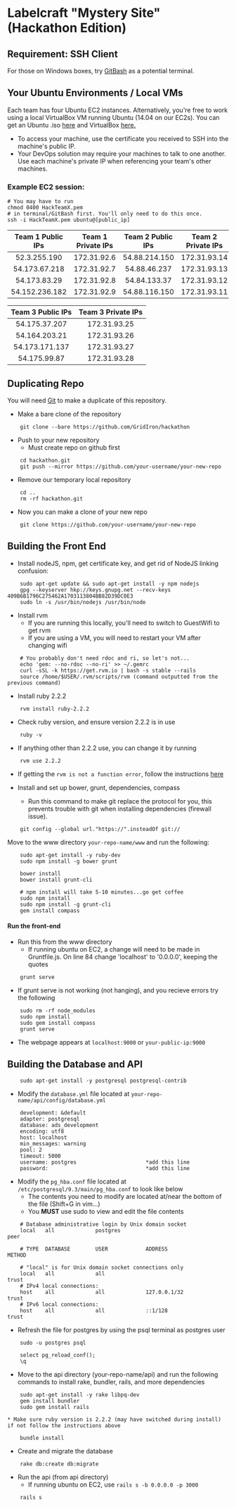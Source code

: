 # Labelcraft "Mystery Site" (Hackathon Edition)

## Requirement: SSH Client
For those on Windows boxes, try [GitBash](https://git-for-windows.github.io/) as a potential terminal.

## Your Ubuntu Environments / Local VMs
Each team has four Ubuntu EC2 instances. Alternatively, you're free to work using a local VirtualBox VM running Ubuntu (14.04 on our EC2s). You can get an Ubuntu .iso [here](http://www.ubuntu.com/download) and VirtualBox [here.](https://www.virtualbox.org/wiki/Downloads)

- To access your machine, use the certificate you received to SSH into the machine's public IP.
- Your DevOps solution may require your machines to talk to one another. Use each machine's private IP when referencing your team's other machines.

### Example EC2 session:
```shell
# You may have to run 
chmod 0400 HackTeamX.pem 
# in terminal/GitBash first. You'll only need to do this once.
ssh -i HackTeamX.pem ubuntu@[public_ip]
```

| Team 1 Public IPs      | Team 1 Private IPs       | Team 2 Public IPs      | Team 2 Private IPs       |
| :--------------------: |:------------------------:| :--------------------: |:------------------------:|
| 52.3.255.190           | 172.31.92.6      | 54.88.214.150          | 172.31.93.14      |
| 54.173.67.218          | 172.31.92.7      | 54.88.46.237           | 172.31.93.13      |
| 54.173.83.29           | 172.31.92.8      | 54.84.133.37           | 172.31.93.12      |
| 54.152.236.182         | 172.31.92.9      | 54.88.116.150          | 172.31.93.11      |


| Team 3 Public IPs      | Team 3 Private IPs       | 
| :--------------------: |:------------------------:|
| 54.175.37.207          | 172.31.93.25     | 
| 54.164.203.21          | 172.31.93.26      |
| 54.173.171.137          | 172.31.93.27     |
| 54.175.99.87        | 172.31.93.28    |

## Duplicating Repo  
You will need [Git][git] to make a duplicate of this repository. 


- Make a bare clone of the repository  
```	
	git clone --bare https://github.com/GridIron/hackathon
```
- Push to your new repository  
	- Must create repo on github first
```	
	cd hackathon.git  
	git push --mirror https://github.com/your-username/your-new-repo
```
- Remove our temporary local repository  
```	
	cd ..  
	rm -rf hackathon.git
```
- Now you can make a clone of your new repo  
```
	git clone https://github.com/your-username/your-new-repo
```


## Building the Front End

- Install nodeJS, npm, get certificate key, and get rid of NodeJS linking confusion:
```
	sudo apt-get update && sudo apt-get install -y npm nodejs
	gpg --keyserver hkp://keys.gnupg.net --recv-keys 409B6B1796C275462A1703113804BB82D39DC0E3
	sudo ln -s /usr/bin/nodejs /usr/bin/node
```

- Install rvm 
	- If you are running this locally, you'll need to switch to GuestWifi to get rvm
	- If you are using a VM, you will need to restart your VM after changing wifi
```
	# You probably don't need rdoc and ri, so let's not...
	echo 'gem: --no-rdoc --no-ri' >> ~/.gemrc
	curl -sSL -k https://get.rvm.io | bash -s stable --rails
	source /home/$USER/.rvm/scripts/rvm (command outputted from the previous command)
```
	
- Install ruby 2.2.2  
```
	rvm install ruby-2.2.2
```

- Check ruby version, and ensure version 2.2.2 is in use
```
	ruby -v
```

- If anything other than 2.2.2 use, you can change it by running
```
	rvm use 2.2.2
```		


- If getting the `rvm is not a function error`, follow the instructions [here][rvm]


- Install and set up bower, grunt, dependencies, compass
	- Run this command to make git replace the protocol for you, this prevents trouble with git when installing dependencies (firewall issue).
```
	git config --global url."https://".insteadOf git://
```
Move to the www directory `your-repo-name/www` and run the following:
```
	sudo apt-get install -y ruby-dev
	sudo npm install -g bower grunt

	bower install
	bower install grunt-cli
	
	# npm install will take 5-10 minutes...go get coffee
	sudo npm install
	sudo npm install -g grunt-cli
	gem install compass
```

	
#### Run the front-end  
- Run this from the www directory
	- If running ubuntu on EC2, a change will need to be made in Gruntfile.js. On line 84 change 'localhost' to '0.0.0.0', keeping the quotes
```
	grunt serve	
```

- If grunt serve is not working (not hanging), and you recieve errors try the following
```
	sudo rm -rf node_modules
	sudo npm install
	sudo gem install compass
	grunt serve
```
- The webpage appears at `localhost:9000` or `your-public-ip:9000`


## Building the Database and API
```
	sudo apt-get install -y postgresql postgresql-contrib
```

- Modify the `database.yml` file located at `your-repo-name/api/config/database.yml` 
```
  	development: &default  
  	adapter: postgresql  
  	database: ads_development  
  	encoding: utf8  
  	host: localhost  
  	min_messages: warning  
  	pool: 2  
  	timeout: 5000  
  	username: postgres						*add this line  
  	password:								*add this line  
```
- Modify the `pg_hba.conf` file located at `/etc/postgresql/9.3/main/pg_hba.conf` to look like below
	- The contents you need to modify are located at/near the bottom of the file (Shift+G in vim...)
	- You **MUST** use sudo to view and edit the file contents
```
	# Database administrative login by Unix domain socket
	local   all             postgres                                peer

	# TYPE  DATABASE        USER            ADDRESS                 METHOD

	# "local" is for Unix domain socket connections only
	local   all             all                                     trust
	# IPv4 local connections:
	host    all             all             127.0.0.1/32            trust
	# IPv6 local connections:
	host    all             all             ::1/128                 trust
```
- Refresh the file for postgres by using the psql terminal as postgres user  
```
	sudo -u postgres psql
	
	select pg_reload_conf();
	\q
```

- Move to the api directory (your-repo-name/api) and run the following commands to install rake, bundler, rails, and more dependencies
```
	sudo apt-get install -y rake libpq-dev
	gem install bundler
	sudo gem install rails

* Make sure ruby version is 2.2.2 (may have switched during install) if not follow the instructions above

	bundle install
```

- Create and migrate the database  
```
  	rake db:create db:migrate  
```

- Run the api (from api directory)
	- If running ubuntu on EC2, use  `rails s -b 0.0.0.0 -p 3000` 
```
	rails s
```		


[git]: https://git-scm.com/book/en/v2/Getting-Started-Installing-Git
[rvm]: https://rvm.io/integration/gnome-terminal
